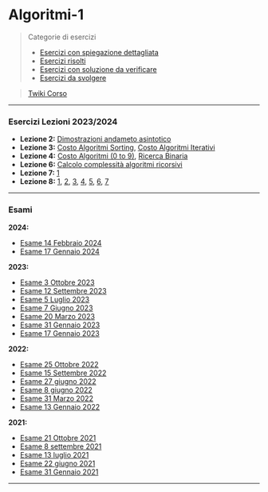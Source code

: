 # Algoritmi-1


>Categorie di esercizi
> - [Esercizi con spiegazione dettagliata](https://github.com/CS-Swap/Algoritmi-1/labels/Con%20spiegazione%20dettagliata)
> - [Esercizi risolti](https://github.com/CS-Swap/Algoritmi-1/labels/Risolto)
> - [Esercizi con soluzione da verificare](https://github.com/CS-Swap/Algoritmi-1/labels/Da%20Controllare)
> - [Esercizi da svolgere](https://github.com/CS-Swap/Algoritmi-1/labels/To-Do)

>[Twiki Corso](https://twiki.di.uniroma1.it/twiki/view/Intro_algo/PZ/WebHome)

---
### Esercizi Lezioni 2023/2024
- **Lezione 2:** [Dimostrazioni andameto asintotico](/../../issues/1)
- **Lezione 3:** [Costo Algoritmi Sorting](/../../issues/4), [Costo Algoritmi Iterativi](/../../issues/8)
- **Lezione 4:** [Costo Algoritmi (0 to 9)](/../../issues/3), [Ricerca Binaria](/../../issues/2)
- **Lezione 6:** [Calcolo complessità algoritmi ricorsivi](/../../issues/6)
- **Lezione 7:** [1](/../../issues/32)
- **Lezione 8:** [1](/../../issues/31), [2](/../../issues/33), [3](/../../issues/34), [4](/../../issues/35), [5](/../../issues/36), [6](/../../issues/37), [7](/../../issues/38)

---
### Esami
**2024:**
- [Esame 14 Febbraio 2024](/Esami/2024/esameFebbraio_24_conSol.md)
- [Esame 17 Gennaio 2024](/Esami/2024/esameGennaio_24_conSol.md)

**2023:**
- [Esame 3 Ottobre 2023](/Esami/2023/esameOttobre_conSol.md)
- [Esame 12 Settembre 2023](/Esami/2023/esameSettembre_conSol.md)
- [Esame 5 Luglio 2023](/Esami/2023/esameLuglio_conSol.md)
- [Esame 7 Giugno 2023](/Esami/2023/esameGiugno_conSol.md)
- [Esame 20 Marzo 2023](/Esami/2023/esameMarzo_conSol.md)
- [Esame 31 Gennaio 2023](/Esami/2023/esameGennaio31conSol.md)
- [Esame 17 Gennaio 2023](/Esami/2023/esameGennaio17_conSol.md)

**2022:**
- [Esame 25 Ottobre 2022](/Esami/2022/esameOttobre2022_conSol.md)
- [Esame 15 Settembre 2022](/Esami/2022/esameSettembre2022_conSol.md)
- [Esame 27 giugno 2022](/Esami/2022/esameGiugno27_conSol.md)
- [Esame 8 giugno 2022](/Esami/2022/esameGiugno8_conSol.md)
- [Esame 31 Marzo 2022](/Esami/2022/esameMarzo2022_conSol.md)
- [Esame 13 Gennaio 2022](/Esami/2022/esameGennaio13_conSol.md)

**2021:**
- [Esame 21 Ottobre 2021](/Esami/2021/esameOttebre.md)
- [Esame 8 settembre 2021](/Esami/2021/esameSettembre.md)
- [Esame 13 luglio 2021](/Esami/2021/esameLuglio.md)
- [Esame 22 giugno 2021](/Esami/2021/esameGiugno.md)
- [Esame 31 Gennaio 2021](/Esami/2021/esameGennaio31_conSol.md)

---
